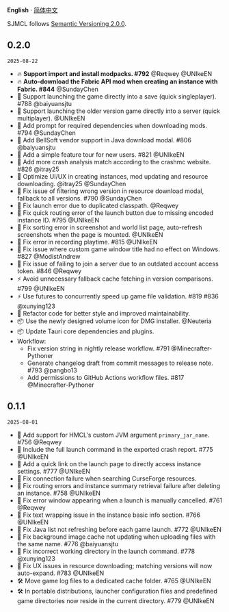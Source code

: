 **English** · [简体中文](docs/CHANGELOG.zh-Hans.md)

SJMCL follows [Semantic Versioning 2.0.0](http://semver.org/).

## 0.2.0

`2025-08-22`

- 🔥 **Support import and install modpacks. #792** @Reqwey @UNIkeEN 
- 🔥 **Auto-download the Fabric API mod when creating an instance with Fabric. #844** @SundayChen
- 🌟 Support launching the game directly into a save (quick singleplayer). #788 @baiyuansjtu 
- 🌟 Support launching the older version game directly into a server (quick multiplayer). @UNIkeEN  
- 🌟 Add prompt for required dependencies when downloading mods. #794 @SundayChen
- 🌟 Add BellSoft vendor support in Java download modal. #806 @baiyuansjtu 
- 🌟 Add a simple feature tour for new users. #821 @UNIkeEN
- 🌟 Add more crash analysis match according to the crashmc website. #826 @itray25 
- 🌟 Optimize UI/UX in creating instances, mod updating and resource downloading. @itray25 @SundayChen 
- 🐛 Fix issue of filtering wrong version in resource download modal, fallback to all versions. #790 @SundayChen 
- 🐛 Fix launch error due to duplicated classpath. @Reqwey 
- 🐛 Fix quick routing error of the launch button due to missing encoded instance ID. #795 @UNIkeEN 
- 🐛 Fix sorting error in screenshot and world list page, auto-refresh screenshots when the page is mounted. @UNIkeEN
- 🐛 Fix error in recording playtime. #815 @UNIkeEN 
- 🐛 Fix issue where custom game window title had no effect on Windows. #827 @ModistAndrew 
- 🐛 Fix issue of failing to join a server due to an outdated account access token. #846 @Reqwey
- ⚡️ Avoid unnecessary fallback cache fetching in version comparisons. #799 @UNIkeEN
- ⚡️ Use futures to concurrently speed up game file validation. #819 #836 @xunying123
- 💄 Refactor code for better style and improved maintainability.
- 📦 Use the newly designed volume icon for DMG installer. @Neuteria 
- 📦 Update Tauri core dependencies and plugins.
- Workflow:
   - Fix version string in nightly release workflow. #791 @Minecrafter-Pythoner 
   - Generate changelog draft from commit messages to release note. #793 @pangbo13 
   - Add permissions to GitHub Actions workflow files. #817 @Minecrafter-Pythoner 

## 0.1.1

`2025-08-01`

- 🌟 Add support for HMCL's custom JVM argument `primary_jar_name`. #756 @Reqwey  
- 🌟 Include the full launch command in the exported crash report. #775 @UNIkeEN  
- 🌟 Add a quick link on the launch page to directly access instance settings. #777 @UNIkeEN  
- 🐛 Fix connection failure when searching CurseForge resources. 
- 🐛 Fix routing errors and instance summary retrieval failure after deleting an instance. #758 @UNIkeEN  
- 🐛 Fix error window appearing when a launch is manually cancelled. #761 @Reqwey  
- 🐛 Fix text wrapping issue in the instance basic info section. #766 @UNIkeEN  
- 🐛 Fix Java list not refreshing before each game launch. #772 @UNIkeEN  
- 🐛 Fix background image cache not updating when uploading files with the same name. #776 @baiyuansjtu  
- 🐛 Fix incorrect working directory in the launch command. #778 @xunying123  
- 🐛 Fix UX issues in resource downloading; matching versions will now auto-expand. #783 @UNIkeEN  
- 🛠 Move game log files to a dedicated cache folder. #765 @UNIkeEN  
- 🛠 In portable distributions, launcher configuration files and predefined game directories now reside in the current directory. #779 @UNIkeEN